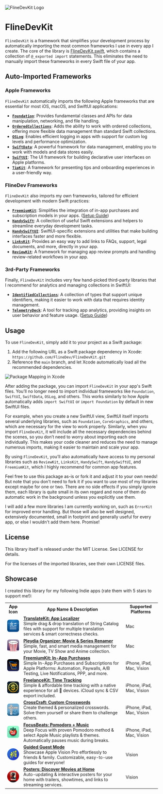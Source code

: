 ![FlineDevKit Logo](https://github.com/FlineDev/Foundation/blob/main/Logo.png?raw=true)

# FlineDevKit

`FlineDevKit` is a framework that simplifies your development process by automatically importing the most common frameworks I use in every app I create. The core of the library is [FlineDevKit.swift](https://github.com/FlineDev/FlineDevKit/blob/main/Sources/FlineDevKit/FlineDevKit.swift), which contains a collection of `@_exported import` statements. This eliminates the need to manually import these frameworks in every Swift file of your app.


## Auto-Imported Frameworks

### Apple Frameworks
`FlineDevKit` automatically imports the following Apple frameworks that are essential for most iOS, macOS, and SwiftUI applications:

- **[`Foundation`](https://developer.apple.com/documentation/foundation)**: Provides fundamental classes and APIs for data manipulation, networking, and file handling.
- **[`OrderedCollections`](https://github.com/apple/swift-collections)**: Adds the ability to work with ordered collections, offering more flexible data management than standard Swift collections.
- **[`OSLog`](https://developer.apple.com/documentation/os/logging)**: Enables efficient logging in apps with support for custom log levels and performance optimization.
- **[`SwiftData`](https://developer.apple.com/documentation/swiftdata)**: A powerful framework for data management, enabling you to work with models and data stores easily.
- **[`SwiftUI`](https://developer.apple.com/documentation/swiftui)**: The UI framework for building declarative user interfaces on Apple platforms.
- **[`TipKit`](https://developer.apple.com/documentation/tipkit)**: A framework for presenting tips and onboarding experiences in a user-friendly way.

### FlineDev Frameworks
`FlineDevKit` also imports my own frameworks, tailored for efficient development with modern Swift practices:

- **[`FreemiumKit`](https://freemiumkit.app)**: Simplifies the integration of in-app purchases and subscription models in your apps. ([Setup Guide](https://freemiumkit.app/documentation/freemiumkit/setupguide))
- **[`HandySwift`](https://github.com/FlineDev/HandySwift)**: A collection of useful Swift extensions and helpers to streamline everyday development tasks.
- **[`HandySwiftUI`](https://github.com/FlineDev/HandySwiftUI)**: SwiftUI-specific extensions and utilities that make building interfaces faster and more flexible.
- **[`LinksKit`](https://github.com/FlineDev/LinksKit)**: Provides an easy way to add links to FAQs, support, legal documents, and more, directly in your app.
- **[`ReviewKit`](https://github.com/FlineDev/ReviewKit)**: A framework for managing app review prompts and handling review-related workflows in your app.

### 3rd-Party Frameworks
Finally, `FlineDevKit` includes very few hand-picked third-party libraries that I recommend for analytics and managing collections in SwiftUI:

- **[`IdentifiedCollections`](https://github.com/pointfreeco/swift-identified-collections)**: A collection of types that support unique identifiers, making it easier to work with data that requires identity management.
- **[`TelemetryDeck`](https://github.com/TelemetryDeck/SwiftSDK)**: A tool for tracking app analytics, providing insights on user behavior and feature usage. ([Setup Guide](https://telemetrydeck.com/docs/guides/swift-setup/))


## Usage

To use `FlineDevKit`, simply add it to your project as a Swift package:

1. Add the following URL as a Swift package dependency in Xcode:  
   `https://github.com/FlineDev/FlineDevKit.git`
2. Reference the `main` branch, and let Xcode automatically load all the recommended dependencies.

![Package Mapping in Xcode](https://github.com/FlineDev/Foundation/blob/main/Images/PackageMappingInXcode.png?raw=true)

After adding the package, you can import `FlineDevKit` in your app's Swift files. You’ll no longer need to import individual frameworks like `Foundation`, `SwiftUI`, `SwiftData`, `OSLog`, and others. This works similarly to how Apple automatically adds `import SwiftUI` or `import Foundation` by default in new SwiftUI files. 

For example, when you create a new SwiftUI view, SwiftUI itself imports several underlying libraries, such as `Foundation`, `CoreGraphics`, and others, which are necessary for the view to work properly. Similarly, when you import `FlineDevKit`, it will include all the necessary dependencies behind the scenes, so you don’t need to worry about importing each one individually. This makes your code cleaner and reduces the need to manage numerous imports, making it easier to maintain and scale your app.

By using `FlineDevKit`, you’ll also automatically have access to my personal libraries such as `ReviewKit`, `LinksKit`, `HandySwift`, `HandySwiftUI`, and `FreemiumKit`, which I highly recommend for common app features.

Feel free to use this package as-is or fork it and adjust it to your own needs! But note that you don't need to fork it if you want to use most of my libraries except maybe for one or two. There are no side effects if you simply ignore them, each library is quite small in its own regard and none of them do automatic work in the background unless you explicitly use them.

I will add a few more libraries I am currently working on, such as `ErrorKit` for improved error handling. But those will also be well designed, extensively documented, small in footprint and generally useful for every app, or else I wouldn't add them here. Promise!


## License

This library itself is released under the MIT License. See LICENSE for details.

For the licenses of the imported libraries, see their own LICENSE files.


## Showcase

I created this library for my following Indie apps (rate them with 5 stars to support me!):

<table>
  <tr>
    <th>App Icon</th>
    <th>App Name & Description</th>
    <th>Supported Platforms</th>
  </tr>
  <tr>
    <td>
      <a href="https://apps.apple.com/app/apple-store/id6476773066?pt=549314&ct=github.com&mt=8">
        <img src="https://raw.githubusercontent.com/FlineDev/Essentials/main/Images/Apps/TranslateKit.webp" width="64" />
      </a>
    </td>
    <td>
      <a href="https://apps.apple.com/app/apple-store/id6476773066?pt=549314&ct=github.com&mt=8">
        <strong>TranslateKit: App Localizer</strong>
      </a>
      <br />
      Simple drag & drop translation of String Catalog files with support for multiple translation services & smart correctness checks.
    </td>
    <td>Mac</td>
  </tr>
  <tr>
    <td>
      <a href="https://apps.apple.com/app/apple-store/id6587583340?pt=549314&ct=github.com&mt=8">
        <img src="https://raw.githubusercontent.com/FlineDev/Essentials/main/Images/Apps/PleydiaOrganizer.webp" width="64" />
      </a>
    </td>
    <td>
      <a href="https://apps.apple.com/app/apple-store/id6587583340?pt=549314&ct=github.com&mt=8">
        <strong>Pleydia Organizer: Movie & Series Renamer</strong>
      </a>
      <br />
      Simple, fast, and smart media management for your Movie, TV Show and Anime collection.
    </td>
    <td>Mac</td>
  </tr>
  <tr>
    <td>
      <a href="https://apps.apple.com/app/apple-store/id6502914189?pt=549314&ct=github.com&mt=8">
        <img src="https://raw.githubusercontent.com/FlineDev/Essentials/main/Images/Apps/FreemiumKit.webp" width="64" />
      </a>
    </td>
    <td>
      <a href="https://apps.apple.com/app/apple-store/id6502914189?pt=549314&ct=github.com&mt=8">
        <strong>FreemiumKit: In-App Purchases</strong>
      </a>
      <br />
      Simple In-App Purchases and Subscriptions for Apple Platforms: Automation, Paywalls, A/B Testing, Live Notifications, PPP, and more.
    </td>
    <td>iPhone, iPad, Mac, Vision</td>
  </tr>
  <tr>
    <td>
      <a href="https://apps.apple.com/app/apple-store/id6480134993?pt=549314&ct=github.com&mt=8">
        <img src="https://raw.githubusercontent.com/FlineDev/Essentials/main/Images/Apps/FreelanceKit.webp" width="64" />
      </a>
    </td>
    <td>
      <a href="https://apps.apple.com/app/apple-store/id6480134993?pt=549314&ct=github.com&mt=8">
        <strong>FreelanceKit: Time Tracking</strong>
      </a>
      <br />
      Simple & affordable time tracking with a native experience for all  devices. iCloud sync & CSV export included.
    </td>
    <td>iPhone, iPad, Mac, Vision</td>
  </tr>
  <tr>
    <td>
      <a href="https://apps.apple.com/app/apple-store/id6472669260?pt=549314&ct=github.com&mt=8">
        <img src="https://raw.githubusercontent.com/FlineDev/Essentials/main/Images/Apps/CrossCraft.webp" width="64" />
      </a>
    </td>
    <td>
      <a href="https://apps.apple.com/app/apple-store/id6472669260?pt=549314&ct=github.com&mt=8">
        <strong>CrossCraft: Custom Crosswords</strong>
      </a>
      <br />
      Create themed & personalized crosswords. Solve them yourself or share them to challenge others.
    </td>
    <td>iPhone, iPad, Mac, Vision</td>
  </tr>
  <tr>
    <td>
      <a href="https://apps.apple.com/app/apple-store/id6477829138?pt=549314&ct=github.com&mt=8">
        <img src="https://raw.githubusercontent.com/FlineDev/Essentials/main/Images/Apps/FocusBeats.webp" width="64" />
      </a>
    </td>
    <td>
      <a href="https://apps.apple.com/app/apple-store/id6477829138?pt=549314&ct=github.com&mt=8">
        <strong>FocusBeats: Pomodoro + Music</strong>
      </a>
      <br />
      Deep Focus with proven Pomodoro method & select Apple Music playlists & themes. Automatically pauses music during breaks.
    </td>
    <td>iPhone, iPad, Mac, Vision</td>
  </tr>
  <tr>
    <td>
      <a href="https://apps.apple.com/app/apple-store/id6479207869?pt=549314&ct=github.com&mt=8">
        <img src="https://raw.githubusercontent.com/FlineDev/Essentials/main/Images/Apps/GuidedGuestMode.webp" width="64" />
      </a>
    </td>
    <td>
      <a href="https://apps.apple.com/app/apple-store/id6479207869?pt=549314&ct=github.com&mt=8">
        <strong>Guided Guest Mode</strong>
      </a>
      <br />
      Showcase Apple Vision Pro effortlessly to friends & family. Customizable, easy-to-use guides for everyone!
    </td>
    <td>Vision</td>
  </tr>
  <tr>
    <td>
      <a href="https://apps.apple.com/app/apple-store/id6478062053?pt=549314&ct=github.com&mt=8">
        <img src="https://raw.githubusercontent.com/FlineDev/Essentials/main/Images/Apps/Posters.webp" width="64" />
      </a>
    </td>
    <td>
      <a href="https://apps.apple.com/app/apple-store/id6478062053?pt=549314&ct=github.com&mt=8">
        <strong>Posters: Discover Movies at Home</strong>
      </a>
      <br />
      Auto-updating & interactive posters for your home with trailers, showtimes, and links to streaming services.
    </td>
    <td>Vision</td>
  </tr>
</table>
